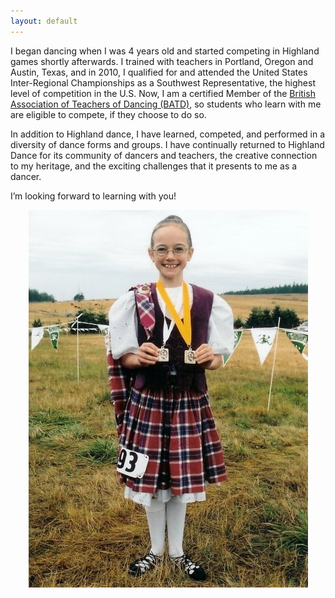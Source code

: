 ```yaml
---
layout: default
---
```


I began dancing when I was 4 years old and started competing in Highland games shortly afterwards. I trained with teachers in Portland, Oregon and Austin, Texas, and in 2010, I qualified for and attended the United States Inter-Regional Championships as a Southwest Representative, the highest level of competition in the U.S. Now, I am a certified Member of the [British Association of Teachers of Dancing (BATD)][1], so students who learn with me are eligible to compete, if they choose to do so.

In addition to Highland dance, I have learned, competed, and performed in a diversity of dance forms and groups. I have continually returned to Highland Dance for its community of dancers and teachers, the creative connection to my heritage, and the exciting challenges that it presents to me as a dancer. 

I’m looking forward to learning with you!

<p align="center">
  <img src="images/old highland.jpg"></p>

[1]: https://batd.co.uk
